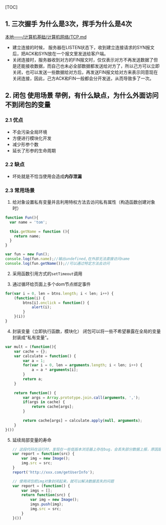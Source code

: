 [TOC]

## 1. 三次握手 为什么是3次，挥手为什么是4次 ##

[本地——/计算机基础/计算机网络/TCP.md](../../计算机基础/计算机网络/TCP.md)

* 建立连接的时候， 服务器在LISTEN状态下，收到建立连接请求的SYN报文后，把ACK和SYN放在一个报文里发送给客户端。
* 关闭连接时，服务器收到对方的FIN报文时，仅仅表示对方不再发送数据了但是还能接收数据，而自己也未必全部数据都发送给对方了，所以己方可以立即关闭，也可以发送一些数据给对方后，再发送FIN报文给对方来表示同意现在关闭连接，因此，己方ACK和FIN一般都会分开发送，从而导致多了一次。

## 2. 闭包 使用场景 举例，有什么缺点，为什么外面访问不到闭包的变量 ##

### 2.1 优点 ###

* 不会污染全局环境
* 方便进行模块化开发
* 减少形参个数
* 延长了形参的生命周期

### 2.2 缺点 ###

* 坏处就是不恰当使用会造成**内存泄漏**

### 2.3 常用场景 ###

1. 给对象设置私有变量并且利用特权方法去访问私有属性（构造函数创建对象时）

```js
function Fun(){
  var name = 'tom';
  
  this.getName = function (){
    return name;
  }
}

var fun = new Fun(); 
console.log(fun.name);//输出undefined,在外部无法直接访问name
console.log(fun.getName());//可以通过特定方法去访问
```

2. 采用函数引用方式的`setTimeout`调用

   

3. 通过循环给页面上多个dom节点绑定事件

```js
for(var i = 0, len = btns.length; i < len; i++) {
    (function(i) {
        btns[i].onclick = function() {
            alert(i);
        }
    }(i))
}
```

4. 封装变量（立即执行函数，模块化）
   闭包可以将一些不希望暴露在全局的变量封装成“私有变量”。

```js
var mult = (function(){
    var cache = {};
    var calculate = function() {
        var a = 1;
        for(var i = 0, len = arguments.length; i < len; i++) {
            a = a * arguments[i];
        }
        return a;
    }
    
    return function() {
        var args = Array.prototype.join.call(arguments, ',');
        if(args in cache) {
            return cache[args];
        }
        
        return cache[args] = calculate.apply(null, arguments);
    }
}())
```

5. 延续局部变量的寿命

   ```js
   // 这段代码在运行时，发现在一些低版本浏览器上存在bug，会丢失部分数据上报，原因是img是report函数中的局部变量，当report函数调用结束后，img对象随即被销毁，而此时可能还没来得及发出http请求，所以此次请求就会丢失。
   var report = function(src) {
       var img = new Image();
       img.src = src;
   }
   report('http://xxx.com/getUserInfo');
   
   // 使用闭包把img对象封闭起来，就可以解决数据丢失的问题
   var report = (function() {
       var imgs = [];
       return function(src) {
           var img = new Image();
           imgs.push(img);
           img.src = src;
       }
   }())
   ```

   